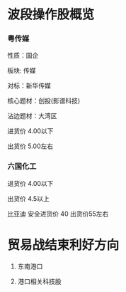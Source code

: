 # 波段操作股概览

### 粤传媒

性质：国企

板块: 传媒

对标：新华传媒

核心题材：创投(影谱科技)

沾边题材：大湾区

进货价 4.00以下

出货价 5.00左右

### 六国化工

进货价 4.00以下

出货价 4.5以上

比亚迪 安全进货价 40  出货价55左右

# 贸易战结束利好方向

1. 东南港口

2. 港口相关科技股
